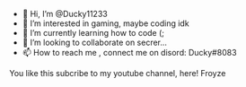 - 👋 Hi, I’m @Ducky11233
- 👀 I’m interested in gaming, maybe coding idk
- 🌱 I’m currently learning how to code (;
- 💞️ I’m looking to collaborate on secrer...
- 📫 How to reach me , connect me on disord: Ducky#8083

<!---
Ducky11233/Ducky11233 is a ✨ special ✨ repository because its `README.md` (this file) appears on your GitHub profile.
You can click the Preview link to take a look at your changes.
--->
You like this subcribe to my youtube channel, here!   Froyze
